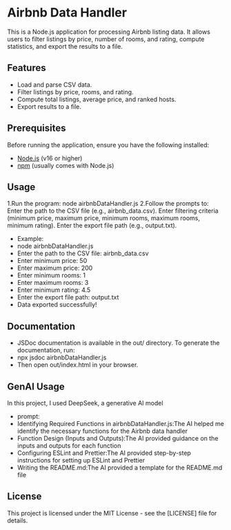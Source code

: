 # Airbnb Data Handler

This is a Node.js application for processing Airbnb listing data. It allows users to filter listings by price, number of rooms, and rating, compute statistics, and export the results to a file.

## Features

- Load and parse CSV data.
- Filter listings by price, rooms, and rating.
- Compute total listings, average price, and ranked hosts.
- Export results to a file.

## Prerequisites

Before running the application, ensure you have the following installed:

- [Node.js](https://nodejs.org/) (v16 or higher)
- [npm](https://www.npmjs.com/) (usually comes with Node.js)

## Usage
1.Run the program: node airbnbDataHandler.js
2.Follow the prompts to:
Enter the path to the CSV file (e.g., airbnb_data.csv).
Enter filtering criteria (minimum price, maximum price, minimum rooms, maximum rooms, minimum rating).
Enter the export file path (e.g., output.txt).

- Example:
 - node airbnbDataHandler.js
 - Enter the path to the CSV file: airbnb_data.csv
 - Enter minimum price: 50
 - Enter maximum price: 200
 - Enter minimum rooms: 1
 - Enter maximum rooms: 3
 - Enter minimum rating: 4.5
 - Enter the export file path: output.txt
 - Data exported successfully!

## Documentation
 - JSDoc documentation is available in the out/ directory. To generate the documentation, run:
  - npx jsdoc airbnbDataHandler.js
 - Then open out/index.html in your browser.

## GenAI Usage
In this project, I used DeepSeek, a generative AI model
 - prompt:
  - Identifying Required Functions in airbnbDataHandler.js:The AI helped me identify the necessary functions for the Airbnb data handler
  - Function Design (Inputs and Outputs):The AI provided guidance on the inputs and outputs for each function
  - Configuring ESLint and Prettier:The AI provided step-by-step instructions for setting up ESLint and Prettier
  - Writing the README.md:The AI provided a template for the README.md file

## License
This project is licensed under the MIT License - see the [LICENSE] file for details.
